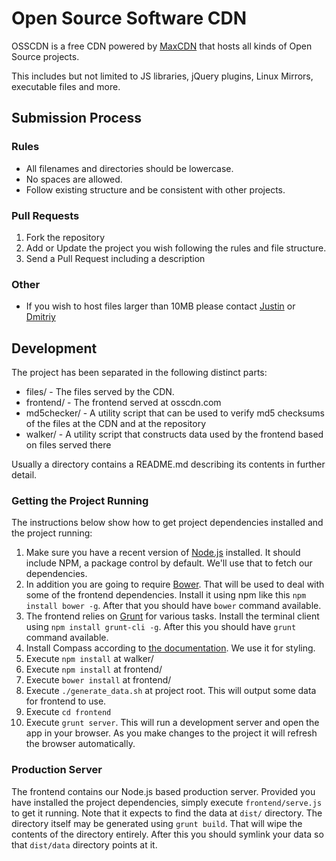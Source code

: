 # Open Source Software CDN

OSSCDN is a free CDN powered by [MaxCDN](http://www.maxcdn.com) that hosts all kinds of Open Source projects.

This includes but not limited to JS libraries, jQuery plugins, Linux Mirrors, executable files and more.

## Submission Process

### Rules

* All filenames and directories should be lowercase.
* No spaces are allowed.
* Follow existing structure and be consistent with other projects.

### Pull Requests
1. Fork the repository
2. Add or Update the project you wish following the rules and file structure.
3. Send a Pull Request including a description



### Other
* If you wish to host files larger than 10MB please contact [Justin](https://github.com/jdorfman) or [Dmitriy](https://github.com/jimaek)

## Development

The project has been separated in the following distinct parts:

* files/ - The files served by the CDN.
* frontend/ - The frontend served at osscdn.com
* md5checker/ - A utility script that can be used to verify md5 checksums of the files at the CDN and at the repository
* walker/ - A utility script that constructs data used by the frontend based on files served there

Usually a directory contains a README.md describing its contents in further detail.

### Getting the Project Running

The instructions below show how to get project dependencies installed and the project running:

1. Make sure you have a recent version of [Node.js](http://nodejs.org/) installed. It should include NPM, a package control by default. We'll use that to fetch our dependencies.
2. In addition you are going to require [Bower](http://bower.io/). That will be used to deal with some of the frontend dependencies. Install it using npm like this `npm install bower -g`. After that you should have `bower` command available.
3. The frontend relies on [Grunt](http://gruntjs.com/) for various tasks. Install the terminal client using `npm install grunt-cli -g`. After this you should have `grunt` command available.
4. Install Compass according to [the documentation](http://compass-style.org/install/). We use it for styling.
5. Execute `npm install` at walker/
6. Execute `npm install` at frontend/
7. Execute `bower install` at frontend/
8. Execute `./generate_data.sh` at project root. This will output some data for frontend to use.
9. Execute `cd frontend`
10. Execute `grunt server`. This will run a development server and open the app in your browser. As you make changes to the project it will refresh the browser automatically.

### Production Server

The frontend contains our Node.js based production server. Provided you have installed the project dependencies, simply execute `frontend/serve.js` to get it running. Note that it expects to find the data at `dist/` directory. The directory itself may be generated using `grunt build`. That will wipe the contents of the directory entirely. After this you should symlink your data so that `dist/data` directory points at it.

